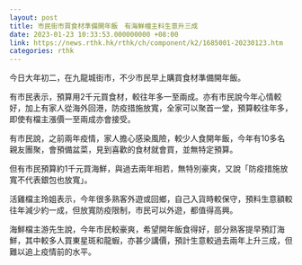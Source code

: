```yaml
---
layout: post
title: 市民街市買食材準備開年飯　有海鮮檔主料生意升三成
date: 2023-01-23 10:33:53.000000000 +08:00
link: https://news.rthk.hk/rthk/ch/component/k2/1685001-20230123.htm
categories: rthk
---
```


今日大年初二，在九龍城街市，不少市民早上購買食材準備開年飯。

有市民表示，預算用2千元買食材，較往年多一至兩成。亦有市民說今年心情較好，加上有家人從海外回港，防疫措施放寬，全家可以聚首一堂，預算較往年多，即使有檔主漲價一至兩成亦會接受。

有市民說，之前兩年疫情，家人擔心感染風險，較少人食開年飯，今年有10多名親友團聚，會預備盆菜，見到喜歡的食材就會買，並無特定預算。

但有市民預算約1千元買海鮮，與過去兩年相若，無特別豪爽，又說「防疫措施放寬不代表銀包也放寬」。

活雞檔主玲姐表示，今年很多熟客外遊或回鄉，自己入貨時較保守，預料生意額較往年減少約一成，但放寬防疫限制，市民可以外遊，都值得高興。

海鮮檔主游先生說，今年市民較豪爽，希望開年飯食得好，部分熟客提早預訂海鮮，其中較多人買東星斑和龍蝦，亦甚少講價，預計生意較過去兩年上升三成，但難以追上疫情前的水平。
